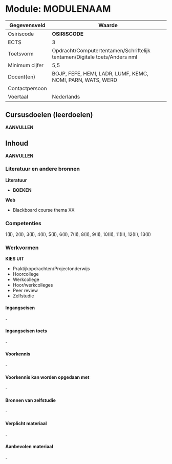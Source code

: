 # Module: __MODULENAAM__

| Gegevensveld  | Waarde |
| ------------- | ------------- |
| Osiriscode  | __OSIRISCODE__  |
| ECTS  | 3 |
| Toetsvorm  | Opdracht/Computertentamen/Schriftelijk tentamen/Digitale toets/Anders nml |
| Minimum cijfer  | 5,5 |
| Docent(en)  | BOJP, FEFE, HEMI, LADR, LUMF, KEMC, NOMI, PARN, WATS, WERD |
| Contactpersoon  |  |
| Voertaal  | Nederlands |

## Cursusdoelen (leerdoelen)

__AANVULLEN__

## Inhoud

__AANVULLEN__

### Literatuur en andere bronnen

**Literatuur**  
- __BOEKEN__

**Web**
- Blackboard course thema XX

### Competenties
1(II), 2(II), 3(II), 4(II), 5(II), 6(II), 7(II), 8(II), 9(II), 10(II), 11(II), 12(II), 13(II)

### Werkvormen  

__KIES UIT__

- Praktijkopdrachten/Projectonderwijs  
- Hoorcollege
- Werkcollege
- Hoor/werkcolleges
- Peer review
- Zelfstudie

#### Ingangseisen 
\- 

#### Ingangseisen toets
\- 

#### Voorkennis
\-

#### Voorkennis kan worden opgedaan met
\-

#### Bronnen van zelfstudie
\-

#### Verplicht materiaal
\-

#### Aanbevolen materiaal
\-

